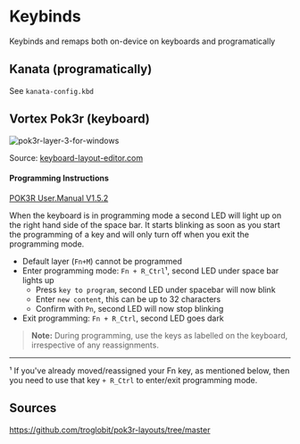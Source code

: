 # Keybinds
Keybinds and remaps both on-device on keyboards and programatically


## Kanata (programatically)
See `kanata-config.kbd`

## Vortex Pok3r (keyboard)
![pok3r-layer-3-for-windows](https://github.com/user-attachments/assets/2c415eb3-31f5-4712-9bbf-551df70776e9)

Source: [keyboard-layout-editor.com](https://www.keyboard-layout-editor.com/##@_name=Pok3r%20Layer%203%20for%20Windows&author=davidjenni&notes=See%20%5Bgithub%5D(https%2F:%2F%2F%2F%2Fgithub.com%2F%2Fdavidjenni%2F%2Fpok3r-layouts)%3B&@_c=%233c4041&t=%23aba18b&p=DCS&a:7%3B&=Esc%0A%0A%0A%0A%60%20~&_a:4%3B&=!%0A1%0A%0A%0AF1&=%22%0A2%0A%2F@%0A%0AF2&=%23%0A3%0A%0A%0AF3&=%C2%A4%0A4%0A$%0A%0AF4&=%25%0A5%0A%0A%0AF5&=%2F&%0A6%0A%0A%0AF6&=%2F%2F%0A7%0A%7B%0A%0AF7&=(%0A8%0A%5B%0A%0AF8&=)%0A9%0A%5D%0A%0AF9&=%2F=%0A0%0A%7D%0A%0AF10&=%3F%0A+%0A%5C%0A%0AF11&=%60%0A%C2%B4%0A%0A%0AF12&_w:2%3B&=%0ABackspace%0A%0A%0ADel%3B&@_w:1.5%3B&=%0ATab&_c=%23c7c3b5&t=%23ba1312%3B&=Q%0A%0A%0A%0APgUp&=W%0A%0A%0A%0A%0A%0A%0A%0A%0A%0A%E2%86%91&=E%0A%0A%0A%0APgDn&_c=%233c4041&t=%23aba18b%3B&=R%0A%0A%0A%0AReset&=T%0A%0A%0A%0A15ms&=Y%0A%0A%0A%0ACal&=U%0A%0A%0A%0APgUp&=I%0A%0A%0A%0AHome&=O%0A%0A%0A%0APgDn&=P%0A%0A%0A%0APrtSc&=%C3%85%0A%0A%0A%0AScrlk&=%5E%0A%C2%A8%0A~%0A%0APause&_x:0.25&w:1.25&h:2&w2:1.5&h2:1&x2:-0.25%3B&=Enter%3B&@_c=%23c7c3b5&t=%23ba1312&w:1.25&w2:1.75%3B&=%0AFn&_x:0.5%3B&=A%0A%0A%0A%0A%0A%0A%0A%0A%0A%0A%E2%86%90&=S%0A%0A%0A%0A%0A%0A%0A%0A%0A%0A%E2%86%93&=D%0A%0A%0A%0A%0A%0A%0A%0A%0A%0A%E2%86%92&=F%0A%0A%0A%0AEnter&_c=%233c4041&t=%23aba18b%3B&=G%0A%0A%0A%0A0.1s&_c=%23c7c3b5&t=%23ba1312%3B&=H%0A%0A%0A%0AHome&_c=%233c4041&t=%23aba18b%3B&=J%0A%0A%0A%0ADown&=K%0A%0A%0A%0AUp&=L%0A%0A%0A%0ARight&=%C3%96%0A%0A%0A%0AIns&=%C3%84%0A%0A%0A%0ADel&=*%0A'%0A%0A%0ADel%3B&@_w:1.25%3B&=%0AShift&=%3E%0A%3C%0A%0A%0A%0A%0A%0A%0A%0A%0A%7C&=Z&=X&=C&=V&=B%0A%0A%0A%0APgUp&_c=%23c7c3b5&t=%23ba1312%3B&=N%0A%0A%0A%0AEnd&_c=%233c4041&t=%23aba18b%3B&=M%0A%0A%0A%0ADefault&=%2F%3B%0A,%0A%0A%0ALayer%202&=%2F:%0A.%0A%0A%0ALayer%203&=%2F_%0A-%0A%0A%0ALayer%204&_w:2.75%3B&=%0AShift%3B&@_w:1.25%3B&=%0ACtrl&_w:1.25%3B&=%0AWin&_w:1.25%3B&=%0AAlt&_p=DCS%20SPACE&a:7&w:6.25%3B&=&_p=DCS&a:4&w:1.25%3B&=%0AAlt&_w:1.25%3B&=%0AFn&_w:1.25%3B&=%0APn&_w:1.25%3B&=%0ACtrl)
#### Programming Instructions
[POK3R User.Manual V1.5.2](https://github.com/user-attachments/files/20754173/POK3R.User.Manual.V1.5.2.pdf)

When the keyboard is in programming mode a second LED will light up on
the right hand side of the space bar.  It starts blinking as soon as you
start the programming of a key and will only turn off when you exit the
programming mode.

- Default layer (`Fn+M`) cannot be programmed
- Enter programming mode: `Fn + R_Ctrl`¹, second LED under space bar lights up
  - Press `key to program`, second LED under spacebar will now blink
  - Enter `new content`, this can be up to 32 characters
  - Confirm with `Pn`, second LED will now stop blinking
- Exit programming: `Fn + R_Ctrl`, second LED goes dark

> **Note:** During programming, use the keys as labelled on the
> keyboard, irrespective of any reassignments.

____
¹ If you've already moved/reassigned your Fn key, as mentioned below, then you
  need to use that key `+ R_Ctrl` to enter/exit programming mode.



  ## Sources 
  https://github.com/troglobit/pok3r-layouts/tree/master
